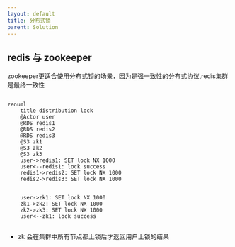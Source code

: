 ```yaml
---
layout: default
title: 分布式锁
parent: Solution
---
```


## redis 与 zookeeper

zookeeper更适合使用分布式锁的场景，因为是强一致性的分布式协议,redis集群是最终一致性

```mermaid

zenuml
    title distribution lock
    @Actor user
    @RDS redis1
    @RDS redis2
    @RDS redis3
    @S3 zk1
    @S3 zk2
    @S3 zk3
    user->redis1: SET lock NX 1000 
    user<--redis1: lock success
    redis1->redis2: SET lock NX 1000
    redis2->redis3: SET lock NX 1000
    
    
    user->zk1: SET lock NX 1000 
    zk1->zk2: SET lock NX 1000
    zk2->zk3: SET lock NX 1000
    user<--zk1: lock success
    

```

- zk 会在集群中所有节点都上锁后才返回用户上锁的结果